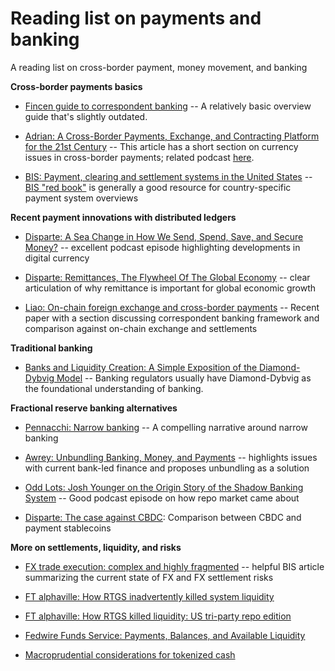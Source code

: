 # Reading list on payments and banking
A reading list on cross-border payment, money movement, and banking


**Cross-border payments basics**
- [Fincen guide to correspondent banking](https://www.fincen.gov/sites/default/files/shared/Appendix_D.pdf)
-- A relatively basic overview guide that's slightly outdated.

- [Adrian: A Cross-Border Payments, Exchange, and Contracting Platform for the 21st Century](https://www.imf.org/en/News/Articles/2022/11/18/sp-cross-border-payments-exchange-contracting-platform-21st-century)
-- This article has a short section on currency issues in cross-border payments; related podcast [here](https://www.imf.org/en/News/Podcasts/All-Podcasts/2023/01/19/tobias-adrian-cross-border-payments).

- [BIS: Payment, clearing and settlement systems in the United States](https://www.bis.org/cpmi/publ/d105_us.pdf) -- [BIS "red book"](https://www.bis.org/cpmi/paysysinfo.htm) is generally a good resource for country-specific payment system overviews

**Recent payment innovations with distributed ledgers**
- [Disparte: A Sea Change in How We Send, Spend, Save, and Secure Money?](https://podcasts.apple.com/us/podcast/a-sea-change-in-how-we-send-spend-save-and-secure-money/id1591047411?i=1000539068213) -- excellent podcast episode highlighting developments in digital currency

- [Disparte: Remittances, The Flywheel Of The Global Economy](https://www.forbes.com/sites/dantedisparte/2019/04/23/remittances-the-flywheel-of-the-global-economy/?sh=1dc9e8c87cd0) -- clear articulation of why remittance is important for global economic growth

- [Liao: On-chain foreign exchange and cross-border payments](https://papers.ssrn.com/sol3/papers.cfm?abstract_id=4328948)
-- Recent paper with a section discussing correspondent banking framework and comparison against on-chain exchange and settlements



**Traditional banking**
- [Banks and Liquidity Creation: A Simple Exposition of the Diamond-Dybvig Model](https://www.richmondfed.org/-/media/RichmondFedOrg/publications/research/economic_quarterly/2007/spring/pdf/diamond.pdf)
-- Banking regulators usually have Diamond-Dybvig as the foundational understanding of banking.

**Fractional reserve banking alternatives**
- [Pennacchi: Narrow banking](https://gpennacc.web.illinois.edu/GPNarrowBankARFE.pdf)
-- A compelling narrative around narrow banking

- [Awrey: Unbundling Banking, Money, and Payments](https://www.law.georgetown.edu/georgetown-law-journal/wp-content/uploads/sites/26/2022/06/Awrey_Unbundling-Banking.pdf) -- highlights issues with current bank-led finance and proposes unbundling as a solution

- [Odd Lots: Josh Younger on the Origin Story of the Shadow Banking System](https://podcasts.apple.com/us/podcast/josh-younger-on-the-origin-story-of-the/id1056200096?i=1000585304171)
-- Good podcast episode on how repo market came about

- [Disparte: The case against CBDC](http://www.international-economy.com/TIE_Su22_Disparte.pdf): Comparison between CBDC and payment stablecoins


**More on settlements, liquidity, and risks**

- [FX trade execution: complex and highly fragmented](https://www.bis.org/publ/qtrpdf/r_qt1912g.pdf) -- helpful BIS article summarizing the current state of FX and FX settlement risks

- [FT alphaville: How RTGS inadvertently killed system liquidity](https://www.ft.com/content/36e15d64-8052-3808-83bc-6a1d30089b3c)

- [FT alphaville: How RTGS killed liquidity: US tri-party repo edition](https://www.ft.com/content/4da3a0c1-472c-45bb-8c3b-ff395eca67fa)

- [Fedwire Funds Service: Payments, Balances, and Available Liquidity](https://www.federalreserve.gov/econres/feds/files/2021070pap.pdf)

- [Macroprudential considerations for tokenized cash](https://papers.ssrn.com/sol3/papers.cfm?abstract_id=4228268) 
